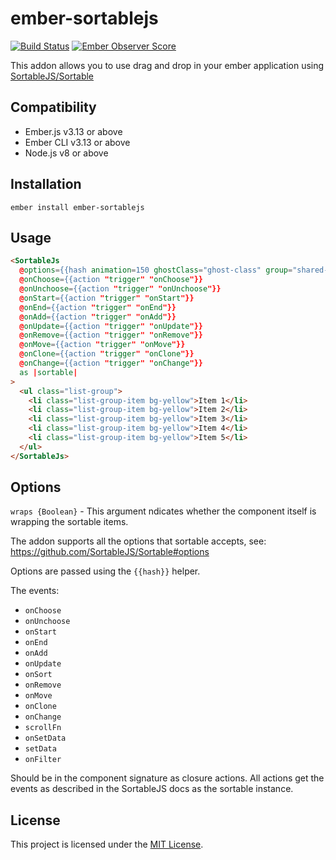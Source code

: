 ember-sortablejs
==============================================================================
[![Build Status](https://travis-ci.org/SortableJS/ember-sortablejs.svg?branch=master)](https://travis-ci.org/SortableJS/ember-sortablejs)
[![Ember Observer Score](https://emberobserver.com/badges/ember-sortablejs.svg)](https://emberobserver.com/addons/ember-sortablejs)

This addon allows you to use drag and drop in your ember application using [SortableJS/Sortable](https://github.com/SortableJS/Sortable)


Compatibility
------------------------------------------------------------------------------

* Ember.js v3.13 or above
* Ember CLI v3.13 or above
* Node.js v8 or above


Installation
------------------------------------------------------------------------------

```
ember install ember-sortablejs
```


Usage
------------------------------------------------------------------------------

```html
<SortableJs
  @options={{hash animation=150 ghostClass="ghost-class" group="shared-list"}}
  @onChoose={{action "trigger" "onChoose"}}
  @onUnchoose={{action "trigger" "onUnchoose"}}
  @onStart={{action "trigger" "onStart"}}
  @onEnd={{action "trigger" "onEnd"}}
  @onAdd={{action "trigger" "onAdd"}}
  @onUpdate={{action "trigger" "onUpdate"}}
  @onRemove={{action "trigger" "onRemove"}}
  @onMove={{action "trigger" "onMove"}}
  @onClone={{action "trigger" "onClone"}}
  @onChange={{action "trigger" "onChange"}}
  as |sortable|
>
  <ul class="list-group">
    <li class="list-group-item bg-yellow">Item 1</li>
    <li class="list-group-item bg-yellow">Item 2</li>
    <li class="list-group-item bg-yellow">Item 3</li>
    <li class="list-group-item bg-yellow">Item 4</li>
    <li class="list-group-item bg-yellow">Item 5</li>
  </ul>
</SortableJs>
```

Options
------------------------------------------------------------------------------
`wraps {Boolean}` - This argument ndicates whether the component itself is wrapping the sortable items.

The addon supports all the options that sortable accepts, see: https://github.com/SortableJS/Sortable#options

Options are passed using the `{{hash}}` helper.

The events:
- `onChoose`
- `onUnchoose`
- `onStart`
- `onEnd`
- `onAdd`
- `onUpdate`
- `onSort`
- `onRemove`
- `onMove`
- `onClone`
- `onChange`
- `scrollFn`
- `onSetData`
- `setData`
- `onFilter`

Should be in the component signature as closure actions.
All actions get the events as described in the SortableJS docs as the sortable instance.

License
------------------------------------------------------------------------------

This project is licensed under the [MIT License](LICENSE.md).
